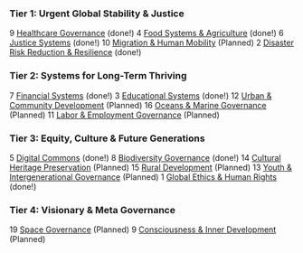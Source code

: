 ### Tier 1: Urgent Global Stability & Justice
9  [Healthcare Governance](/framework/docs/implementation/healthcare) (done!)
4  [Food Systems & Agriculture](/framework/docs/implementation/food) (done!)
6  [Justice Systems](/framework/docs/implementation/justice) (done!)
10 [Migration & Human Mobility](/framework/docs/implementation/migration) (Planned)
2  [Disaster Risk Reduction & Resilience](/framework/docs/implementation/disaster) (done!)

### Tier 2: Systems for Long-Term Thriving
7  [Financial Systems](/framework/docs/implementation/finance) (done!)
3  [Educational Systems](/framework/docs/implementation/education) (done!)
12 [Urban & Community Development](/framework/docs/implementation/urban) (Planned)
16 [Oceans & Marine Governance](/framework/docs/implementation/oceans) (Planned)
11 [Labor & Employment Governance](/framework/docs/implementation/labor) (Planned)

### Tier 3: Equity, Culture & Future Generations
5  [Digital Commons](/framework/docs/implementation/digital) (done!)
8  [Biodiversity Governance](/framework/docs/implementation/biodiversity) (done!)
14 [Cultural Heritage Preservation](/framework/docs/implementation/culture) (Planned)
15 [Rural Development](/framework/docs/implementation/rural) (Planned)
13 [Youth & Intergenerational Governance](/framework/docs/implementation/youth) (Planned)
1  [Global Ethics & Human Rights](/framework/docs/implementation/ethics) (done!)

### Tier 4: Visionary & Meta Governance
19 [Space Governance](/framework/docs/implementation/space) (Planned)
9  [Consciousness & Inner Development](/framework/docs/implementation/consciousness) (Planned)

